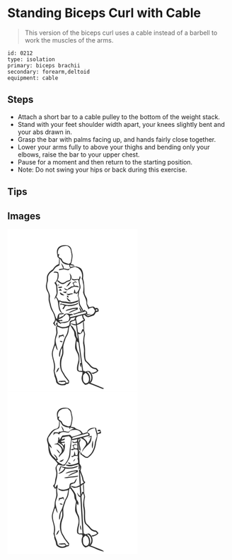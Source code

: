 # Standing Biceps Curl with Cable
> This version of the biceps curl uses a cable instead of a barbell to work the muscles of the arms.

``` 
id: 0212 
type: isolation 
primary: biceps brachii 
secondary: forearm,deltoid 
equipment: cable 
``` 

## Steps

 - Attach a short bar to a cable pulley to the bottom of the weight stack.
 - Stand with your feet shoulder width apart, your knees slightly bent and your abs drawn in.
 - Grasp the bar with palms facing up, and hands fairly close together.
 - Lower your arms fully to above your thighs and bending only your elbows, raise the bar to your upper chest.
 - Pause for a moment and then return to the starting position.
 - Note: Do not swing your hips or back during this exercise.

## Tips


## Images

<svg width="221pt" height="275pt" viewBox="0 0 221 275" xmlns="http://www.w3.org/2000/svg">
  <g fill="#FFF">
    <path d="M0 0h221v275H0V0m85.87 31.82c-3.32 4.4-1.36 10.05-.84 15 .92 1.04 1.84 2.09 2.75 3.14-.14 3.06-.3 6.12-.58 9.18-4.39 1.63-7.61 4.95-10.05 8.83-5.25 3.29-10.5 8.42-10.27 15.1.25 3.55-.39 7.03-1.23 10.45-1.07 4.55.4 9.24 2.78 13.12 2.9 4.75.6 10.44 1.92 15.54 1.56 5.48 2.17 11.3 5.27 16.24 2.72 4.05 4.15 8.71 5.13 13.44.26 2.85-1.23 5.41-3.36 7.19 1.15 1.98 2.68 3.69 4.09 5.49.98-1.84-.53-3.35-1.41-4.84.63-1.97 1.58-3.82 2.38-5.71.42.73.85 1.47 1.28 2.21 2.12 1.33 4.12 2.83 6.27 4.11 2.23-2.35 5.76-.77 8.54-1.8 3.3-.39 5.89-2.46 7.97-4.9l.64-2.59c2.67-.7 5.36-1.37 8.07-1.92-.66 1.47-1.34 2.93-2.04 4.38-2.54.39-5.37.69-7.23 2.67-.57 2.13-.69 4.35-1.04 6.52-3.49 2.32-7.75 3.73-11.97 3.23-2.74-.59-5.24-1.91-7.84-2.92-.03-1.95-.07-3.9-.2-5.84a9.253 9.253 0 0 0-2.77 3.7c.6.65 1.19 1.31 1.78 1.98-3.14 4.66.4 10.54-1.42 15.57-1.99 5.15-2.38 10.67-2.78 16.12-1.58 5.44-4.03 10.77-4.38 16.5.41 8.78 5.24 17.07 3.42 26.01-1.2 4.02 1.12 7.81 1.06 11.84 1.52 3.32 2.47 6.8 3.05 10.4 3.12 5.11 9.79 5.61 15.16 4.71.65-.59 1.31-1.17 1.98-1.74 1.33-.37 3.08-.07 4.05-1.23.97-1.22.42-2.88.52-4.29-2.51-3.87-6.09-6.95-8.06-11.17-1.41-2.86-3.71-5.32-4.39-8.51-1.91-7.79-.92-16.2 2.16-23.56 1.54-5 .11-10.26.55-15.36.69-4.69 2.74-9.01 3.99-13.55 1.49-3.14 3.87-5.9 4.44-9.43 1.44-4.11-.35-9.36 3.74-12.25 1.35 3.24 3.35 6.11 5.2 9.07 1.7 2.66.98 6.02 1.88 8.93.69 1.73 1.67 3.33 2.26 5.11-.7 5.33-2.04 10.72-1.35 16.12 1.53 4.79 5.16 8.81 5.43 14.02 1.6 7.8-3.81 15.13-2.08 22.91 1.96 2.84 5.9 2.71 8.98 2.77.53 4.46-2.62 8.6-1.2 13.09.38 3.73 2.96 6.52 5.77 8.73 2.71-.01 4.99-1.36 6.92-3.14l-.7.92c7.68 2.57 15.06 5.96 22.64 8.81 1.16.72 2.15.11 2.97-.78-7.5-3.2-15.11-6.12-22.69-9.13 5.01-4.7 4.28-13.43-.05-18.32-2.05-2.52-5.68-1.93-8.26-.67-1.4-.63-2.8-1.25-4.22-1.81-2.86-20.74-5.54-41.5-8.52-62.22 4.25 1.98 6.65-2.11 8.49-5.11.85 2.16 2 4.44 1.41 6.84-1.11 4.55-1.17 9.25-1.48 13.9.65 5.02 1.88 10.01 1.45 15.12-.45 5.14.06 10.42 1.82 15.27 2.86 2.86 5.86 5.6 8.27 8.87 2.4 3.13 6.21 4.71 10.06 5.05.72.95 1.44 1.9 2.16 2.86-3.1 2.1-6.49 3.6-10.33 2.81 1.22.73 2.33 2.79 4.03 1.93 3.21-1.22 6.9-2.24 8.5-5.61-1.17-1.39-2.23-2.9-3.66-4.03-2.02-.64-4.3-.58-6.1-1.82-3.83-2.43-5.93-6.7-9.58-9.35-1.8-1.17-2.19-3.39-2.71-5.3-1.01-6.85-.09-13.82-.96-20.67a41.845 41.845 0 0 1 .19-19.18c.6-3.09-1.75-5.78-1.49-8.85.08-4.61-.08-9.24-.9-13.78.58-.24 1.73-.72 2.3-.96l-.06-2.61c-2.05-1.89-2.56-4.59-2.9-7.23l2.17-.36c1.75 1.74 3.7 3.75 6.32 3.92 2.7-.54 5.31-1.48 7.94-2.29 2.79-.64 3.81-3.62 5.08-5.84 1.54-.49 3.08-1.01 4.62-1.53.06-1.71.51-3.69-1.01-4.93-1.14-1.67-3.44-.55-5.09-.81-1.64-4.64-6.59-1.55-9.99-1.49-1.05-1.78-2.26-3.47-3.16-5.33-.3-3.23.5-6.6-.74-9.7-1.4-3.32-3.98-6.33-3.97-10.09.01-8.03-.2-16.27-2.42-24 .88-5.65.19-12.14-3.73-16.57-4.83-3.66-11.95-4.46-17.45-1.92-.24-1.32-.49-2.64-.73-3.96 2.49.72 5.03 1.31 7.63 1.45-1.49-2.05-4.04-2.15-6.28-2.69 1.59-3.85 2.07-8.03 2.66-12.12.72-4.21-1.21-8.2-1.7-12.32-.31-4.29-4.49-7.65-8.7-7.56-5-.54-10.88.16-14.07 4.52z"/>
    <path d="M89 31.76c3.63-3.24 8.69-3.34 13.27-3.16 2.01 1.87 4.67 3.6 5.02 6.57.75 4.26 2.29 8.51 1.53 12.89-.51 2.91-.73 5.9-1.64 8.72-.99.8-2.11 1.43-3.18 2.11-2.7-.89-5.44-1.73-8.04-2.88-2.3-1.13-3.11-3.75-4.09-5.92-1.71-1.03-3.38-2.11-5.04-3.22.35-1.67.79-3.31 1.22-4.96-.61.15-1.83.44-2.44.59-.31-3.79.05-8.3 3.39-10.74z"/>
    <path d="M88.67 49.93c2.2 2.08 3.15 5.05 5.14 7.27 3.2 2.22 7.09 3.4 11 3.24.09 1.86.64 3.63 1.56 5.25-2.63 4.22-7.16.61-10.94.83.37-3.59-2.06-6.39-4.44-8.74 1.3 2.93 2.56 5.87 3.62 8.88-2.31.41-4.61.89-6.93 1.26l-.2 1.58c2.52-.35 4.98-1.06 7.5-1.36 2.74-.27 5.22 1.21 7.89 1.45 1.67-.18 2.3-1.88 3.16-3.06 3.19-1.11 6.38-2.29 9.7-2.98l-.15.77c8.55 1.65 13.08 11.64 10.41 19.56 1.22 1.93 1.8 4.13 1.93 6.41 1.85 5.51 1.1 11.45.52 17.12 1.43 6.37 6.13 11.84 5.54 18.62.49 3.5 2.73 6.54 3.39 10.05 1.25-2.92 4.84-2.62 7.32-3.66 1.33 1.78 3.03 3.42 3.76 5.57-.43 3.36-3.17 6.76-6.77 6.91-2.17 1.4-4.65 2.3-7.27 2.05 2-1.91 4.9-1.96 7.36-2.89-2.18-.57-4.41-.14-6.52.45.63-2.59.22-5.5-2.75-6.14-.95-1.97-2.14-2.05-3.57-.22-1.4-3.46-3.57-6.49-5.34-9.74-1.9-4.75-.5-10.25-2.91-14.88.32-2.42.27-4.87.71-7.27.72-2.45 2.07-4.69 2.61-7.2.23-5.38-4.01-11.5-.06-16.26.13-1.37-.55-2.63-.88-3.93-.68 2.03-1.36 4.06-1.93 6.12-3.81-1.23-7.83 1.4-11.3-1.35-.16.42-.49 1.28-.66 1.71 2.99 1.97 6.41 1.63 9.56.23.66.47 1.31.95 1.96 1.45.05 4.67 2.74 9.31 1.07 13.95-.86 2.33-2.35 4.35-3.61 6.47-.7-.12-2.09-.36-2.78-.47-.24-1.84-.69-3.64-1.54-5.3-.49 2.42-.92 4.85-1.45 7.27.67-.17 1.99-.5 2.65-.67.5.34 1.5 1.01 2 1.34.59-.56 1.77-1.69 2.36-2.26.08 1.33.23 4 .31 5.33l-1.81.25c.48.13 1.44.38 1.91.51 2.05 5.54.01 11.74 2.66 17.13 1.47 2.52 3.23 4.86 4.68 7.4-.18.73-.53 2.21-.7 2.95 2.06-.61 4.14-1.17 6.22-1.74.33 1.01.67 2.02 1 3.04-9.23 2.14-18.3 4.98-27.58 6.9.05-.68.13-2.04.18-2.71 1.93-.55 3.86-1.08 5.8-1.57-1.84-1.34-4.05-1.39-6.23-1.16-3.22-1.13-7.11-1.13-9.9 1.03-.25.57-.76 1.7-1.02 2.27-.57.16-1.72.47-2.29.63-1.58 1.09-3.32 1.91-5.08 2.66.11-1.92.24-3.84.37-5.76 2.85-.33 6.23.21 8.44-2.05-.82-.04-2.45-.14-3.27-.18-4.21-5.63-6.04-13.2-4.52-20.06 2.13 1.72 4.74 2.6 7.46 2.61 4.65.07 9.23 2.24 13.88.93 3.25-1.03 6.77-1.38 9.8-3.04.22-.66.68-1.97.9-2.62-6 2.27-12.6 4.82-19.04 3.09-4.18-.95-8.81.16-12.49-2.55l-2.17.36c-.78-2.44-2.38-4.43-3.98-6.36 3.79-5.81 1.8-12.74 1.51-19.16 1.18-.22 2.36-.44 3.54-.67-.27-.33-.8-.99-1.07-1.32-.53.46-1.6 1.36-2.13 1.82-.75-1.64-1.54-3.26-2.36-4.86.42-.67 1.28-2.01 1.7-2.68 3.28 2.26 6.59 6.06 10.99 5.08 2.2-.27 3.83-1.83 5.5-3.14 2.21-1.53 5.88-1.19 6.99-4.1 2.62-3.48.86-8.4-2.24-10.94 1.33 3.6 2.29 7.48.79 11.2-1.84.67-3.76 1.15-5.55 1.95-2.1 1.13-3.89 3.22-6.46 3.17-3.15.47-5.38-2.23-7.68-3.91-.44.05-1.3.14-1.73.19 2.37-4.42 2.85-9.62 1.26-14.38-2.3-.75-6.97-2.5-7.67.95 2.4-.92 4.71-.12 6.88.96-.1 3.67.4 7.62-1.37 11-1.03 1.91-1.85 4.34-4.3 4.79 1.36 2.28 3.43 4.45 3.34 7.28.08 2.76.18 5.51.49 8.26 1.01 4.82-3.8 8.38-3.19 13.24a86.48 86.48 0 0 0 1.74-3.79c5.58 5.88 3.46 14.36 6.16 21.36.9 2.46 2.77 4.38 4.82 5.93-1.8.08-4.01-.75-5.49.64-2.67 2.17-2.1 5.96-3.44 8.83-1.9-2.31-2.83-5.11-3.5-7.97-2.14-4.76-5.23-9.17-6.36-14.34-.79-4.99-3.02-9.82-2.09-14.97.86-6.91-5.23-12.09-4.79-18.88-.26-2.62.57-5.14 1.26-7.62.93-3.04-.25-6.32.84-9.34 1.21-3.2 3.67-5.79 6.54-7.59 2.88-1.75 4.07-5.11 6.54-7.29 1.78-1.29 3.92-1.93 5.79-3.09.56-3.74.64-7.55.49-11.33m25.93 38.64c-1.45.91-2.71 2.24-4.55 2.19 1.88 1.49 2.5 3.73 2.14 6.07-1.34.07-2.68.14-4.02.2-1.2 1.39-2.78 2.29-4.51 2.86-.64.83-1.28 1.66-1.91 2.49-1.97-.83-3.89-1.78-5.87-2.57 1.11 2.15 2.99 3.57 5.42 3.79 1.66-1.3 3.51-2.35 5.55-2.91.34-.35 1.02-1.06 1.36-1.41 1.84-.37 3.61-.99 5.22-1.96 2.74.19 5.44.67 8.09 1.4-1.22-3.16-4.75-2.84-7.53-2.97-.55-1.36-1.15-2.69-1.83-3.99.85-.71 1.7-1.43 2.56-2.15 1.16.48 2.32.94 3.5 1.38-1.07-.86-2-2.83-3.62-2.42m-15.13 9.28c1.56-.85 3.08-1.79 4.6-2.71 1.27-2.16 2.83-4.14 4.19-6.25-4.5.92-5.9 5.94-8.79 8.96m-13.51.01c1.38 3.03 4.58 1.54 7.03 1.02-.27-.45-.8-1.35-1.07-1.8-1.93.64-3.94.82-5.96.78m.87 5.83c1.85.25 3.72.38 5.58.58-.83-1.05-1.68-2.09-2.53-3.13-1.04.83-2.06 1.67-3.05 2.55m7.45 2.53c1.07 1.72 2.96 1.95 4.81 2.07.59-.92 1.17-1.83 1.75-2.76-2.19.24-4.38.44-6.56.69m-5.13.86c-.51 3.91 4.28 5.68 7.44 4.75-2.37-1.75-4.9-3.26-7.44-4.75m10.58 2.1c1.25 1.08 2.31 2.7 4.12 2.78 1.06-.42 2.09-.88 3.11-1.37 1.6-.15 3.19-.46 4.46-1.53-4.03-1.47-7.73 1.9-11.69.12m1.32 3.55c-.71 1.35 1.21 3.35 2.57 2.77.52-1.32-1.1-3.71-2.57-2.77m-.37 2.75c.23 3.46 3.17 7.75 7.09 6.94-2.48-2.2-4.82-4.53-7.09-6.94m5.28 12.96c-5.57.68-10.77-1.71-16.14-2.7.05.88.14 2.64.19 3.52.36-.48 1.1-1.45 1.47-1.94 1.79.67 3.59 1.34 5.34 2.12-1.08 1.78-2.29 3.47-3.52 5.14.5.36 1 .73 1.5 1.11 1.34-1.66 2.46-3.47 3.28-5.44 1.09-.26 2.18-.5 3.27-.75 1.11.69 2.36 1.06 3.68.89 4.99-.1 9.98-1.29 14.41-3.63.15-.6.45-1.81.6-2.42-3.97 3.09-9.25 3.57-14.08 4.1m-4.09 7.66c-1.41.28-2.35 1.41-3.3 2.38 6.25-.89 12.31-4.26 18.66-3.33-4.75 2.08-10.08 3.4-13.82 7.23 5.51-1.58 10.56-4.55 16.02-6.37-.05-1.06-.09-2.12-.12-3.17-5.94.12-11.8 1.48-17.44 3.26m19.93-3.96c.52 2.72 1.75 5.2 2.77 7.75l-2.97-.08c-3.18 1.9-6.77 3.02-10.47 3.25.72.49 1.45.99 2.18 1.49 4.27-1.17 8.43-2.82 12.85-3.31-.03-.99-.07-1.97-.11-2.95-.99-2.32-2.25-4.55-4.25-6.15zM150.19 136.2c.88-1.55 3.62-.09 2.38 1.44-.92 1.53-3.6.12-2.38-1.44z"/>
    <path d="M133.28 144.17c3.1-1.29-.09 3.31 0 0zM86.49 152.44c5.32-.76 9.45-4.36 12.77-8.35 5.98-.55 7.31 8.06 3.62 11.6-4.45 1.26-9.04 1.95-13.63 2.49l.28-.96c-.58-.3-1.73-.89-2.3-1.18 2.1-.25 4.2-.48 6.3-.74l-.96-1.95c-2.26.99-4.58 1.56-6.08-.91zM116.25 150.6c2.43-3.38 6.68-3.64 10.36-4.65.3 2.82 1.14 5.55 3.06 7.69-4.16 1.73-7.19 5.31-11.43 6.93-.98-3.26-1.43-6.63-1.99-9.97zM106.76 159.31c1.22-3.81 5.52-3.93 8.71-5 .25 2.32.45 4.65.55 6.98-3.09-.66-6.14-1.5-9.26-1.98zM118.01 162.26c3.74-1.15 7.17-3.06 10.16-5.59.28 4.32.49 8.65.79 12.96l-2.03-.04c-.7 2.36-1.18 4.94-2.96 6.78-1.58-.47-2.94-1.41-4.36-2.21-.44-3.98-1.07-7.93-1.6-11.9zM107.3 160.02c2.78 1.71 5.79 3.12 9.15 2.69.98 7.65 2.3 15.26 2.82 22.95-1.7-2.56-2.61-5.51-2.66-8.57-.12-3.88-2.83-6.87-4.63-10.1-1.11-2-3-3.34-4.87-4.57l.19-2.4zM84.02 164.67c2.99 1.02 5.75 2.76 8.88 3.32 3.47.18 6.86-.82 10.22-1.53-.75 4.46-1.18 9.15-3.42 13.17-3.58 5.58-4.94 12.18-7.14 18.34-1.99 3.79-4.14 7.61-4.7 11.93-.23 2.31-.73 4.93.9 6.88 1.31-5.23.57-11.06 4.08-15.58.11 3.28.35 6.58-.05 9.85-.77 3.37-2.72 6.39-3.25 9.84-.99 6.48-.67 13.38 1.94 19.46 2.06 3.37 3.88 6.88 5.99 10.21 2.36 2.65 4.62 5.4 6.33 8.54-1.18.4-2.37.79-3.56 1.16-.89-1.22-1.4-2.81-2.65-3.71-3.32.2-6.65.32-9.96.6-.25.41-.77 1.23-1.03 1.64l2.94-.42c3.09 1.76 7.27-1.92 9.33 1.84-4.34 4.1-13.57 2.2-14.09-4.31-1.13-5.09-3.63-9.77-4.71-14.88-.02-2.01.56-3.95.8-5.93.96-9.26-5.06-17.76-3.66-27.02.79-3.99 2.09-7.89 3.83-11.56 1.55 2.78 1.48 6.71 4.42 8.54-1.45-5.28-3.09-10.54-3.74-15.99.09-4.54 2.33-8.61 3.26-12.97.1-3.83-.7-7.61-.96-11.42m3.44 15.19c-.15 1.78-.3 3.56-.36 5.35.68-1.12 1.34-2.24 1.99-3.37 1.71-.41 3.42-.85 5.11-1.34.7 1.07 1.43 2.12 2.2 3.16-.41-1.91-.99-3.76-1.6-5.61-2.3 1.14-4.76 1.84-7.34 1.81m1.34 9.26c.73 2.32 2.91 2.05 4.91 1.75-.86-2.05-3.13-1.64-4.91-1.75m-6.22 53.65a69.27 69.27 0 0 0 3.09-2.84c.7-1.93 1.66-3.74 2.58-5.57-3.63 1.04-4.52 5.32-5.67 8.41zM119.34 206.75c-2.02-5.33-2.7-11.4-1.85-17.06.74.57 2.22 1.7 2.96 2.27 1.49 11.57 3.16 23.12 4.63 34.69-.4-.01-1.22-.03-1.63-.05-.18 1.27-.36 2.54-.55 3.8.81 1.34 1.64 2.66 2.52 3.95-.3-2.05-.73-4.06-.95-6.12 2.06 3.49 1.55 7.85 2.49 11.72-1.77.02-3.54.03-5.3.05-.57-.95-1.76-1.7-1.52-2.95.08-4.07.47-8.2 1.83-12.05.09-6.14 1.12-12.91-2.63-18.25zM129.25 242.21c.54.63.54.63 0 0zM135.18 242.3c.25-.27.77-.8 1.03-1.07 6.6 3.18 8.18 12.51 3.3 17.87 1.98-5.82.78-12.96-4.33-16.8z"/>
    <path d="M128.3 249.01c.01-2.56 2.58-3.94 3.98-5.76 5.35 2.7 7.71 9.82 5.06 15.18-1.03 2.28-4.39 3.46-6.33 1.62-3.26-2.63-2.88-7.29-2.71-11.04z"/>
  </g>
  <g fill="#333">
    <path d="M85.87 31.82c3.19-4.36 9.07-5.06 14.07-4.52 4.21-.09 8.39 3.27 8.7 7.56.49 4.12 2.42 8.11 1.7 12.32-.59 4.09-1.07 8.27-2.66 12.12 2.24.54 4.79.64 6.28 2.69-2.6-.14-5.14-.73-7.63-1.45.24 1.32.49 2.64.73 3.96 5.5-2.54 12.62-1.74 17.45 1.92 3.92 4.43 4.61 10.92 3.73 16.57 2.22 7.73 2.43 15.97 2.42 24-.01 3.76 2.57 6.77 3.97 10.09 1.24 3.1.44 6.47.74 9.7.9 1.86 2.11 3.55 3.16 5.33 3.4-.06 8.35-3.15 9.99 1.49 1.65.26 3.95-.86 5.09.81 1.52 1.24 1.07 3.22 1.01 4.93-1.54.52-3.08 1.04-4.62 1.53-1.27 2.22-2.29 5.2-5.08 5.84-2.63.81-5.24 1.75-7.94 2.29-2.62-.17-4.57-2.18-6.32-3.92l-2.17.36c.34 2.64.85 5.34 2.9 7.23l.06 2.61c-.57.24-1.72.72-2.3.96.82 4.54.98 9.17.9 13.78-.26 3.07 2.09 5.76 1.49 8.85a41.845 41.845 0 0 0-.19 19.18c.87 6.85-.05 13.82.96 20.67.52 1.91.91 4.13 2.71 5.3 3.65 2.65 5.75 6.92 9.58 9.35 1.8 1.24 4.08 1.18 6.1 1.82 1.43 1.13 2.49 2.64 3.66 4.03-1.6 3.37-5.29 4.39-8.5 5.61-1.7.86-2.81-1.2-4.03-1.93 3.84.79 7.23-.71 10.33-2.81-.72-.96-1.44-1.91-2.16-2.86-3.85-.34-7.66-1.92-10.06-5.05-2.41-3.27-5.41-6.01-8.27-8.87-1.76-4.85-2.27-10.13-1.82-15.27.43-5.11-.8-10.1-1.45-15.12.31-4.65.37-9.35 1.48-13.9.59-2.4-.56-4.68-1.41-6.84-1.84 3-4.24 7.09-8.49 5.11 2.98 20.72 5.66 41.48 8.52 62.22 1.42.56 2.82 1.18 4.22 1.81 2.58-1.26 6.21-1.85 8.26.67 4.33 4.89 5.06 13.62.05 18.32 7.58 3.01 15.19 5.93 22.69 9.13-.82.89-1.81 1.5-2.97.78-7.58-2.85-14.96-6.24-22.64-8.81l.7-.92c-1.93 1.78-4.21 3.13-6.92 3.14-2.81-2.21-5.39-5-5.77-8.73-1.42-4.49 1.73-8.63 1.2-13.09-3.08-.06-7.02.07-8.98-2.77-1.73-7.78 3.68-15.11 2.08-22.91-.27-5.21-3.9-9.23-5.43-14.02-.69-5.4.65-10.79 1.35-16.12-.59-1.78-1.57-3.38-2.26-5.11-.9-2.91-.18-6.27-1.88-8.93-1.85-2.96-3.85-5.83-5.2-9.07-4.09 2.89-2.3 8.14-3.74 12.25-.57 3.53-2.95 6.29-4.44 9.43-1.25 4.54-3.3 8.86-3.99 13.55-.44 5.1.99 10.36-.55 15.36-3.08 7.36-4.07 15.77-2.16 23.56.68 3.19 2.98 5.65 4.39 8.51 1.97 4.22 5.55 7.3 8.06 11.17-.1 1.41.45 3.07-.52 4.29-.97 1.16-2.72.86-4.05 1.23-.67.57-1.33 1.15-1.98 1.74-5.37.9-12.04.4-15.16-4.71-.58-3.6-1.53-7.08-3.05-10.4.06-4.03-2.26-7.82-1.06-11.84 1.82-8.94-3.01-17.23-3.42-26.01.35-5.73 2.8-11.06 4.38-16.5.4-5.45.79-10.97 2.78-16.12 1.82-5.03-1.72-10.91 1.42-15.57-.59-.67-1.18-1.33-1.78-1.98a9.253 9.253 0 0 1 2.77-3.7c.13 1.94.17 3.89.2 5.84 2.6 1.01 5.1 2.33 7.84 2.92 4.22.5 8.48-.91 11.97-3.23.35-2.17.47-4.39 1.04-6.52 1.86-1.98 4.69-2.28 7.23-2.67.7-1.45 1.38-2.91 2.04-4.38-2.71.55-5.4 1.22-8.07 1.92l-.64 2.59c-2.08 2.44-4.67 4.51-7.97 4.9-2.78 1.03-6.31-.55-8.54 1.8-2.15-1.28-4.15-2.78-6.27-4.11-.43-.74-.86-1.48-1.28-2.21-.8 1.89-1.75 3.74-2.38 5.71.88 1.49 2.39 3 1.41 4.84-1.41-1.8-2.94-3.51-4.09-5.49 2.13-1.78 3.62-4.34 3.36-7.19-.98-4.73-2.41-9.39-5.13-13.44-3.1-4.94-3.71-10.76-5.27-16.24-1.32-5.1.98-10.79-1.92-15.54-2.38-3.88-3.85-8.57-2.78-13.12.84-3.42 1.48-6.9 1.23-10.45-.23-6.68 5.02-11.81 10.27-15.1 2.44-3.88 5.66-7.2 10.05-8.83.28-3.06.44-6.12.58-9.18-.91-1.05-1.83-2.1-2.75-3.14-.52-4.95-2.48-10.6.84-15m3.13-.06c-3.34 2.44-3.7 6.95-3.39 10.74.61-.15 1.83-.44 2.44-.59-.43 1.65-.87 3.29-1.22 4.96 1.66 1.11 3.33 2.19 5.04 3.22.98 2.17 1.79 4.79 4.09 5.92 2.6 1.15 5.34 1.99 8.04 2.88 1.07-.68 2.19-1.31 3.18-2.11.91-2.82 1.13-5.81 1.64-8.72.76-4.38-.78-8.63-1.53-12.89-.35-2.97-3.01-4.7-5.02-6.57-4.58-.18-9.64-.08-13.27 3.16m-.33 18.17c.15 3.78.07 7.59-.49 11.33-1.87 1.16-4.01 1.8-5.79 3.09-2.47 2.18-3.66 5.54-6.54 7.29-2.87 1.8-5.33 4.39-6.54 7.59-1.09 3.02.09 6.3-.84 9.34-.69 2.48-1.52 5-1.26 7.62-.44 6.79 5.65 11.97 4.79 18.88-.93 5.15 1.3 9.98 2.09 14.97 1.13 5.17 4.22 9.58 6.36 14.34.67 2.86 1.6 5.66 3.5 7.97 1.34-2.87.77-6.66 3.44-8.83 1.48-1.39 3.69-.56 5.49-.64-2.05-1.55-3.92-3.47-4.82-5.93-2.7-7-.58-15.48-6.16-21.36a86.48 86.48 0 0 1-1.74 3.79c-.61-4.86 4.2-8.42 3.19-13.24-.31-2.75-.41-5.5-.49-8.26.09-2.83-1.98-5-3.34-7.28 2.45-.45 3.27-2.88 4.3-4.79 1.77-3.38 1.27-7.33 1.37-11-2.17-1.08-4.48-1.88-6.88-.96.7-3.45 5.37-1.7 7.67-.95 1.59 4.76 1.11 9.96-1.26 14.38.43-.05 1.29-.14 1.73-.19 2.3 1.68 4.53 4.38 7.68 3.91 2.57.05 4.36-2.04 6.46-3.17 1.79-.8 3.71-1.28 5.55-1.95 1.5-3.72.54-7.6-.79-11.2 3.1 2.54 4.86 7.46 2.24 10.94-1.11 2.91-4.78 2.57-6.99 4.1-1.67 1.31-3.3 2.87-5.5 3.14-4.4.98-7.71-2.82-10.99-5.08-.42.67-1.28 2.01-1.7 2.68.82 1.6 1.61 3.22 2.36 4.86.53-.46 1.6-1.36 2.13-1.82.27.33.8.99 1.07 1.32-1.18.23-2.36.45-3.54.67.29 6.42 2.28 13.35-1.51 19.16 1.6 1.93 3.2 3.92 3.98 6.36l2.17-.36c3.68 2.71 8.31 1.6 12.49 2.55 6.44 1.73 13.04-.82 19.04-3.09-.22.65-.68 1.96-.9 2.62-3.03 1.66-6.55 2.01-9.8 3.04-4.65 1.31-9.23-.86-13.88-.93-2.72-.01-5.33-.89-7.46-2.61-1.52 6.86.31 14.43 4.52 20.06.82.04 2.45.14 3.27.18-2.21 2.26-5.59 1.72-8.44 2.05-.13 1.92-.26 3.84-.37 5.76 1.76-.75 3.5-1.57 5.08-2.66.57-.16 1.72-.47 2.29-.63.26-.57.77-1.7 1.02-2.27 2.79-2.16 6.68-2.16 9.9-1.03 2.18-.23 4.39-.18 6.23 1.16-1.94.49-3.87 1.02-5.8 1.57-.05.67-.13 2.03-.18 2.71 9.28-1.92 18.35-4.76 27.58-6.9-.33-1.02-.67-2.03-1-3.04-2.08.57-4.16 1.13-6.22 1.74.17-.74.52-2.22.7-2.95-1.45-2.54-3.21-4.88-4.68-7.4-2.65-5.39-.61-11.59-2.66-17.13-.47-.13-1.43-.38-1.91-.51l1.81-.25c-.08-1.33-.23-4-.31-5.33-.59.57-1.77 1.7-2.36 2.26-.5-.33-1.5-1-2-1.34-.66.17-1.98.5-2.65.67.53-2.42.96-4.85 1.45-7.27.85 1.66 1.3 3.46 1.54 5.3.69.11 2.08.35 2.78.47 1.26-2.12 2.75-4.14 3.61-6.47 1.67-4.64-1.02-9.28-1.07-13.95-.65-.5-1.3-.98-1.96-1.45-3.15 1.4-6.57 1.74-9.56-.23.17-.43.5-1.29.66-1.71 3.47 2.75 7.49.12 11.3 1.35.57-2.06 1.25-4.09 1.93-6.12.33 1.3 1.01 2.56.88 3.93-3.95 4.76.29 10.88.06 16.26-.54 2.51-1.89 4.75-2.61 7.2-.44 2.4-.39 4.85-.71 7.27 2.41 4.63 1.01 10.13 2.91 14.88 1.77 3.25 3.94 6.28 5.34 9.74 1.43-1.83 2.62-1.75 3.57.22 2.97.64 3.38 3.55 2.75 6.14 2.11-.59 4.34-1.02 6.52-.45-2.46.93-5.36.98-7.36 2.89 2.62.25 5.1-.65 7.27-2.05 3.6-.15 6.34-3.55 6.77-6.91-.73-2.15-2.43-3.79-3.76-5.57-2.48 1.04-6.07.74-7.32 3.66-.66-3.51-2.9-6.55-3.39-10.05.59-6.78-4.11-12.25-5.54-18.62.58-5.67 1.33-11.61-.52-17.12-.13-2.28-.71-4.48-1.93-6.41 2.67-7.92-1.86-17.91-10.41-19.56l.15-.77c-3.32.69-6.51 1.87-9.7 2.98-.86 1.18-1.49 2.88-3.16 3.06-2.67-.24-5.15-1.72-7.89-1.45-2.52.3-4.98 1.01-7.5 1.36l.2-1.58c2.32-.37 4.62-.85 6.93-1.26-1.06-3.01-2.32-5.95-3.62-8.88 2.38 2.35 4.81 5.15 4.44 8.74 3.78-.22 8.31 3.39 10.94-.83-.92-1.62-1.47-3.39-1.56-5.25-3.91.16-7.8-1.02-11-3.24-1.99-2.22-2.94-5.19-5.14-7.27m61.52 86.27c-1.22 1.56 1.46 2.97 2.38 1.44 1.24-1.53-1.5-2.99-2.38-1.44m-16.91 7.97c-.09 3.31 3.1-1.29 0 0m-46.79 8.27c1.5 2.47 3.82 1.9 6.08.91l.96 1.95c-2.1.26-4.2.49-6.3.74.57.29 1.72.88 2.3 1.18l-.28.96c4.59-.54 9.18-1.23 13.63-2.49 3.69-3.54 2.36-12.15-3.62-11.6-3.32 3.99-7.45 7.59-12.77 8.35m29.76-1.84c.56 3.34 1.01 6.71 1.99 9.97 4.24-1.62 7.27-5.2 11.43-6.93-1.92-2.14-2.76-4.87-3.06-7.69-3.68 1.01-7.93 1.27-10.36 4.65m-9.49 8.71c3.12.48 6.17 1.32 9.26 1.98-.1-2.33-.3-4.66-.55-6.98-3.19 1.07-7.49 1.19-8.71 5m11.25 2.95c.53 3.97 1.16 7.92 1.6 11.9 1.42.8 2.78 1.74 4.36 2.21 1.78-1.84 2.26-4.42 2.96-6.78l2.03.04c-.3-4.31-.51-8.64-.79-12.96-2.99 2.53-6.42 4.44-10.16 5.59m-10.71-2.24l-.19 2.4c1.87 1.23 3.76 2.57 4.87 4.57 1.8 3.23 4.51 6.22 4.63 10.1.05 3.06.96 6.01 2.66 8.57-.52-7.69-1.84-15.3-2.82-22.95-3.36.43-6.37-.98-9.15-2.69m-23.28 4.65c.26 3.81 1.06 7.59.96 11.42-.93 4.36-3.17 8.43-3.26 12.97.65 5.45 2.29 10.71 3.74 15.99-2.94-1.83-2.87-5.76-4.42-8.54a49.502 49.502 0 0 0-3.83 11.56c-1.4 9.26 4.62 17.76 3.66 27.02-.24 1.98-.82 3.92-.8 5.93 1.08 5.11 3.58 9.79 4.71 14.88.52 6.51 9.75 8.41 14.09 4.31-2.06-3.76-6.24-.08-9.33-1.84l-2.94.42c.26-.41.78-1.23 1.03-1.64 3.31-.28 6.64-.4 9.96-.6 1.25.9 1.76 2.49 2.65 3.71 1.19-.37 2.38-.76 3.56-1.16-1.71-3.14-3.97-5.89-6.33-8.54-2.11-3.33-3.93-6.84-5.99-10.21-2.61-6.08-2.93-12.98-1.94-19.46.53-3.45 2.48-6.47 3.25-9.84.4-3.27.16-6.57.05-9.85-3.51 4.52-2.77 10.35-4.08 15.58-1.63-1.95-1.13-4.57-.9-6.88.56-4.32 2.71-8.14 4.7-11.93 2.2-6.16 3.56-12.76 7.14-18.34 2.24-4.02 2.67-8.71 3.42-13.17-3.36.71-6.75 1.71-10.22 1.53-3.13-.56-5.89-2.3-8.88-3.32m35.32 42.08c3.75 5.34 2.72 12.11 2.63 18.25-1.36 3.85-1.75 7.98-1.83 12.05-.24 1.25.95 2 1.52 2.95 1.76-.02 3.53-.03 5.3-.05-.94-3.87-.43-8.23-2.49-11.72.22 2.06.65 4.07.95 6.12-.88-1.29-1.71-2.61-2.52-3.95.19-1.26.37-2.53.55-3.8.41.02 1.23.04 1.63.05-1.47-11.57-3.14-23.12-4.63-34.69-.74-.57-2.22-1.7-2.96-2.27-.85 5.66-.17 11.73 1.85 17.06m9.91 35.46c.54.63.54.63 0 0m5.93.09c5.11 3.84 6.31 10.98 4.33 16.8 4.88-5.36 3.3-14.69-3.3-17.87-.26.27-.78.8-1.03 1.07m-6.88 6.71c-.17 3.75-.55 8.41 2.71 11.04 1.94 1.84 5.3.66 6.33-1.62 2.65-5.36.29-12.48-5.06-15.18-1.4 1.82-3.97 3.2-3.98 5.76z"/>
    <path d="M114.6 88.57c1.62-.41 2.55 1.56 3.62 2.42-1.18-.44-2.34-.9-3.5-1.38-.86.72-1.71 1.44-2.56 2.15.68 1.3 1.28 2.63 1.83 3.99 2.78.13 6.31-.19 7.53 2.97-2.65-.73-5.35-1.21-8.09-1.4-1.61.97-3.38 1.59-5.22 1.96-.34.35-1.02 1.06-1.36 1.41-2.04.56-3.89 1.61-5.55 2.91-2.43-.22-4.31-1.64-5.42-3.79 1.98.79 3.9 1.74 5.87 2.57.63-.83 1.27-1.66 1.91-2.49 1.73-.57 3.31-1.47 4.51-2.86 1.34-.06 2.68-.13 4.02-.2.36-2.34-.26-4.58-2.14-6.07 1.84.05 3.1-1.28 4.55-2.19z"/>
    <path d="M99.47 97.85c2.89-3.02 4.29-8.04 8.79-8.96-1.36 2.11-2.92 4.09-4.19 6.25-1.52.92-3.04 1.86-4.6 2.71zM85.96 97.86c2.02.04 4.03-.14 5.96-.78.27.45.8 1.35 1.07 1.8-2.45.52-5.65 2.01-7.03-1.02zM86.83 103.69c.99-.88 2.01-1.72 3.05-2.55.85 1.04 1.7 2.08 2.53 3.13-1.86-.2-3.73-.33-5.58-.58zM94.28 106.22c2.18-.25 4.37-.45 6.56-.69-.58.93-1.16 1.84-1.75 2.76-1.85-.12-3.74-.35-4.81-2.07zM89.15 107.08c2.54 1.49 5.07 3 7.44 4.75-3.16.93-7.95-.84-7.44-4.75zM99.73 109.18c3.96 1.78 7.66-1.59 11.69-.12-1.27 1.07-2.86 1.38-4.46 1.53-1.02.49-2.05.95-3.11 1.37-1.81-.08-2.87-1.7-4.12-2.78zM101.05 112.73c1.47-.94 3.09 1.45 2.57 2.77-1.36.58-3.28-1.42-2.57-2.77zM100.68 115.48c2.27 2.41 4.61 4.74 7.09 6.94-3.92.81-6.86-3.48-7.09-6.94zM105.96 128.44c4.83-.53 10.11-1.01 14.08-4.1-.15.61-.45 1.82-.6 2.42-4.43 2.34-9.42 3.53-14.41 3.63-1.32.17-2.57-.2-3.68-.89-1.09.25-2.18.49-3.27.75-.82 1.97-1.94 3.78-3.28 5.44-.5-.38-1-.75-1.5-1.11 1.23-1.67 2.44-3.36 3.52-5.14-1.75-.78-3.55-1.45-5.34-2.12-.37.49-1.11 1.46-1.47 1.94-.05-.88-.14-2.64-.19-3.52 5.37.99 10.57 3.38 16.14 2.7zM101.87 136.1c5.64-1.78 11.5-3.14 17.44-3.26.03 1.05.07 2.11.12 3.17-5.46 1.82-10.51 4.79-16.02 6.37 3.74-3.83 9.07-5.15 13.82-7.23-6.35-.93-12.41 2.44-18.66 3.33.95-.97 1.89-2.1 3.3-2.38z"/>
    <path d="M121.8 132.14c2 1.6 3.26 3.83 4.25 6.15.04.98.08 1.96.11 2.95-4.42.49-8.58 2.14-12.85 3.31-.73-.5-1.46-1-2.18-1.49 3.7-.23 7.29-1.35 10.47-3.25l2.97.08c-1.02-2.55-2.25-5.03-2.77-7.75zM87.46 179.86c2.58.03 5.04-.67 7.34-1.81.61 1.85 1.19 3.7 1.6 5.61-.77-1.04-1.5-2.09-2.2-3.16-1.69.49-3.4.93-5.11 1.34-.65 1.13-1.31 2.25-1.99 3.37.06-1.79.21-3.57.36-5.35zM88.8 189.12c1.78.11 4.05-.3 4.91 1.75-2 .3-4.18.57-4.91-1.75zM82.58 242.77c1.15-3.09 2.04-7.37 5.67-8.41-.92 1.83-1.88 3.64-2.58 5.57-1 .98-2.03 1.92-3.09 2.84z"/>
  </g>
</svg>

<svg width="221pt" height="275pt" viewBox="0 0 221 275" xmlns="http://www.w3.org/2000/svg">
  <g fill="#FFF">
    <path d="M0 0h221v275H0V0m85.85 31.84c-3.29 4.39-1.33 10.01-.84 14.95.92 1.04 1.84 2.08 2.76 3.13-.36 4.27.69 9.73-3.66 12.31-8.38 1-12.69 8.91-16.27 15.57-1.61 3.44-.18 7.12.88 10.48 1 4.54.45 9.32 1.78 13.82 1.69 8.57 10.44 12.7 14.78 19.71-.89 2.16-2.47 3.94-3.41 6.07-.71 2.72.56 5.42.94 8.1.97 5.63-1.97 10.88-2.1 16.46-.01 2.64-1.26 4.98-3.31 6.62.65 2.11 2.16 3.75 3.55 5.4.49-.38 1.48-1.14 1.98-1.52-1.06 5.63 1.25 11.53-.92 16.98-1.7 4.67-1.85 9.68-2.3 14.57-1.49 5.12-3.67 10.09-4.32 15.43-.31 7.22 3.38 13.88 3.68 21.04.04 3.16-.08 6.36-.98 9.41.51 1.55 1.02 3.1 1.53 4.66-.9 3.97 2.24 7.18 2.59 11 .27 1.27.31 2.64.96 3.8 3.95 4.93 11.86 6.04 17.06 2.54 1.37-.56 3.39-.32 4.14-1.84.34-1.21.2-2.49.27-3.72-2.55-3.89-6.1-7.03-8.12-11.25-1.44-2.87-3.72-5.36-4.41-8.56-1.84-7.55-.99-15.74 1.94-22.91 1.91-5.16.29-10.72.79-16.04.59-3.84 2.03-7.45 3.26-11.1.86-4.3 4.47-7.42 5.15-11.79 1.26-3.87.15-8.35 2.78-11.75 2.5 2.48 4.37 5.49 6.16 8.5 1.96 3.14.7 7.19 2.52 10.38.55 1.5 1.87 2.92 1.55 4.61-.86 4.95-1.77 9.96-1.33 15 1.51 4.88 5.2 8.95 5.49 14.23 1.68 7.93-4.12 15.46-1.9 23.34 2.22 2.19 5.46 2.32 8.39 2.34l.6 2.94c-3.25 6.38-1.83 15.01 4.48 18.94 2.67-.2 4.94-1.53 6.97-3.17l-.85.87c8.76 2.66 16.81 7.52 25.8 9.33-1.58-2.27-4.29-3.04-6.71-4.02-5.42-2.07-10.77-4.31-16.17-6.41 5.82-5.57 4.05-16.58-2.94-20.43-1.86.45-3.73.88-5.55 1.49-1.07-.59-2.13-1.17-3.2-1.75-1.5-20.48-2.33-41.01-3.71-61.5-.04-2.3 1.63-4.14 2.64-6.07.76 1.92 2.04 3.83 1.72 6.01-1.1 6.62-2.34 13.5-.77 20.14 1.7 8.31-1.02 17.16 2.51 25.15 2.8 2.86 5.76 5.58 8.18 8.8 2.41 3.19 6.27 4.73 10.15 5.15.7.93 1.41 1.86 2.11 2.81-2.72 1.72-5.58 3.22-8.9 3.1-1.05 1.51 1.45 2.14 2.52 1.67 3.23-1.23 6.88-2.3 8.62-5.59-1.63-1.71-2.86-4.4-5.53-4.5-3.5-.29-6.34-2.59-8.47-5.22-1.93-2.69-4.65-4.63-6.84-7.04-3.19-7.73-.95-16.33-2.22-24.4-1.4-6.31-1.35-12.97.18-19.25.57-3.07-1.7-5.76-1.47-8.82.05-4.47-.1-8.96-.8-13.39 1.18-.98 2.23-2.11 2.79-3.57-1.06-1.25-2.72-2.28-2.84-4.08-.61-5.62-3.72-10.48-5.1-15.88.38-2.34 1.52-4.67.84-7.06-.86-2.02-2.83-3.64-2.6-6 .07-6.63-2.13-13.62 1.31-19.82-.74-.09-1.32.14-1.73.68-.1.39-.29 1.16-.39 1.55-.65-7.4-1.44-14.8-1.29-22.24.29.06.87.2 1.16.27a94.72 94.72 0 0 1 3.06-2.2c4.12 2.1 9.67 5.16 8.99 10.62-1.96 4.51-6.28 8.02-6.69 13.19 2.65-6.12 8.31-9.83 12.58-14.66 3.18-3.57 3.18-8.44 3.54-12.91-2.3.53-4.61 1.24-6.44 2.81 1.79-.29 3.56-.67 5.35-.99a34.61 34.61 0 0 1-5.44 11.59c-1.09-4.49-4.66-7.48-8.14-10.18 3.71-1.26 7.52-2.17 11.33-3.06-.08-1.27-.21-2.53-.4-3.78-1.13-.77-2.31-1.46-3.53-2.07 2.64-4.65 8.04-6.4 12.99-7.3.78 4.83 3.35 9.44 2.99 14.39-1.24 3.94-2.85 7.79-3.34 11.93-.44 4.88-2.28 9.49-4.5 13.81-1.71 3.37-4.8 5.65-7.32 8.37-1.05.06-2.1.11-3.14.16-2.18-1.75-4.51-3.29-6.92-4.69-.89-1.36-1.71-2.77-2.64-4.11.04 1.11.12 3.33.15 4.44 4.04 2.04 7.33 6.89 12.28 6.07 7.81-4.49 12.22-13.19 13.71-21.84.55-6.2 3.1-12.06 2.97-18.34a46.9 46.9 0 0 0 5.86-1.34c.26-2.18-.33-4.23-1.6-6-1.28.06-2.56.13-3.84.2-.05.47-.15 1.43-.19 1.9 1.62.11 3.24.25 4.85.42-1.36 1.59-3.21 2.6-4.95 3.71-1.1-3.07-2.07-6.19-2.56-9.41-5.87-1.21-14.1.81-15.32 7.47-2.36.83-4.75 1.55-7.14 2.26-1.23-1.93-2.3-4.17-4.39-5.31-3.23-1.8-7.21-2.32-9.72-5.27-2.04-.28-4.08-.56-6.11-.87 1.37-4 2.01-8.2 2.61-12.37.68-4.18-1.19-8.15-1.7-12.24-.32-4.29-4.45-7.67-8.67-7.59-5.02-.56-10.92.15-14.13 4.53m34.76 54.06c.1 4.17 1.41 8.2 1.34 12.39.74.55 1.52 1.06 2.33 1.51-.13-4.71-2.05-9.16-2.09-13.87 1.1-2.07 2.58-4.05.97-6.45-.9 2.11-2.05 4.16-2.55 6.42m23.58 10.51c1.22-4.57 1.24-9.39.7-14.06-1.45 4.44-2.44 9.59-.7 14.06z"/>
    <path d="M88.97 31.78c3.66-3.26 8.75-3.37 13.37-3.17 1.98 1.89 4.61 3.64 4.97 6.6.66 3.93 2.06 7.81 1.63 11.85-.39 3.47-1.06 6.92-2.12 10.24-.75.38-2.24 1.14-2.98 1.51-2.86-.93-5.79-1.72-8.47-3.1-1.83-1.38-2.61-3.59-3.51-5.59-1.68-1.02-3.39-2.03-4.87-3.34.05-1.69.61-3.3 1-4.93-.6.17-1.81.52-2.42.69-.21-3.79.05-8.31 3.4-10.76z"/>
    <path d="M88.68 49.88c2.11 2.17 3.16 5.1 5.16 7.33 3.26 2.02 6.98 3.43 10.87 3.26.32.85.97 2.56 1.29 3.41.18-.84.55-2.52.73-3.36 2.1.66 4.21 1.25 6.33 1.84-3.62.83-6.75 2.74-9.23 5.47-2.76.09-5.47-1.42-8.32-1.3.18-3.59-2.14-6.4-4.49-8.81 1.28 2.94 2.51 5.89 3.6 8.9-2.58.73-5.21 1.46-7.92 1.02.22.45.67 1.35.89 1.79-2.85-1-5.88-.78-8.83-.7-.42 1.6-.81 3.2-1.1 4.83 1.04-.99 2.05-2 3.04-3.05 1.43-.04 2.87-.07 4.31-.1.83.64 1.66 1.28 2.5 1.93 1.21-1.57 2.43-3.46 4.58-3.74 4-1.62 7.96 1.13 11.98.6.84-.9 1.51-1.95 2.24-2.94 6.46-2.64 16.13-2.86 19.17 4.77-5.12 2.5-10.73 3.7-16.16 5.33-1.03-1.14-1.97-2.4-3.2-3.33-4.27.36-8.55.75-12.8 1.29-1.74 2.29-3.03 4.89-4.87 7.12-.14-.95-.41-2.84-.55-3.78-.39-.11-1.19-.32-1.58-.42.04 2 .49 4.11-.68 5.91a8.92 8.92 0 0 1-.64 4.1c-1.91.54-3.88.9-5.69 1.75 2.42.4 5.24-.37 7.31 1.3 2.85 2.41 6.11 5.53 5.46 9.66.69 4.61-6.06 6.24-4.64 11.1 2.64-4.79 8.42-7.49 9.37-13.18.67-3.46 1.2-7.05.46-10.55-.65 1.28-1.2 2.59-1.7 3.92-1.25-1.53-2.59-2.99-4.05-4.33 1.99-.18 3.98-.38 5.96-.6-.32-.66-.64-1.31-.96-1.96-2.27 1.01-4.55 1.42-6.13-.92 2.06-.64 4.15-1.19 6.25-1.69.22-.68.65-2.05.86-2.74-1.79.66-3.57 1.35-5.35 2.03.29-.97.85-2.9 1.14-3.87 3.63-.78 7.27-1.5 10.96-2 1.68 1.57 4.6 3.03 3.73 5.83-.8 5.02-1.23 10.09-2.07 15.1-.87 5.68-.32 11.68-2.75 17.04-1.37 3.54-3.64 6.61-5.83 9.68-1.09.3-2.18.6-3.27.89-3.85-2.35-8.61-3.63-10.85-7.96.6.03 1.81.08 2.42.11-.81-4.34-3.19-8.61-7.58-10.11 1.78 2.25 3.71 4.39 5.14 6.9-.27.57-.55 1.14-.84 1.7-1.8-3.04-5.24-4.6-7.06-7.61-2.34-4.78-3.52-10.01-4.4-15.23 1.29 1.59 2.74 3.06 4.41 4.25-.79-5.44-6.53-8.99-6.02-14.73l.08-3.25c3.92-4.58 6.52-10.6 12.17-13.42 2.03-1.27 4.88-1.43 6.31-3.51 1.12-3.53.96-7.31.84-10.97m-5.53 47.71c1.79 2.58 3.36 5.51 6.09 7.23-.85-3.22-3.03-5.89-6.09-7.23m5.02 20.12c2.94 2.4 6.39-.78 7.51-3.58-2.53 1.14-5.06 2.29-7.51 3.58z"/>
    <path d="M110.57 77.51c8.39-2.99 17.21-4.64 25.65-7.52l1.56 3.12c-9.35 2.38-18.63 5.08-28.06 7.13.21-.68.64-2.05.85-2.73zM108.79 82.03c3.31-.13 6.51-1.02 9.7-1.81-.15.95-.44 2.85-.59 3.8-1.11.73-2.43 1.02-3.66 1.46-1.57-.56-3.15-1.07-4.76-1.47 1.6 3.88 5.81 2.83 8.95 1.88.08 1.08.25 3.24.33 4.32-1.35-.48-2.58-1.39-4-1.6-1.54.76-3.01 1.64-4.56 2.37 1.79 1.37 2.16 3.48 2.14 5.62-1.65.28-3.29.59-4.93.92 1.55 2.58 4.19.92 6.08-.19 1.76.2 3.55.25 5.29.66 1 3.12.78 6.46-.25 9.54-.78-.14-2.34-.41-3.12-.54-.35-2.13-.96-4.2-1.65-6.23-.6 2.58-.01 5.87-2.19 7.81-1.07.22-2.17.25-3.27.34.46.65.92 1.31 1.39 1.96 1.47-.72 2.92-1.49 4.34-2.29 1.77.18 3.53.19 5.28-.16l.2 4.31c-.23-.05-.67-.17-.9-.23 1.27 2.36 1.31 5.05 1.39 7.66-5.89 2.8-12.59 4.38-19.07 3.2l-2.32.84c6.86 4.31 14.78.48 21.73-1.39.84 2.95.28 6.06.46 9.08.67-.7 1.34-1.4 2.01-2.11-.09-1.59-.15-3.18-.19-4.77.48 2.55 1.49 6.07-1.37 7.63.46 8.56.59 17.13 1.44 25.68-2.17 1.03-4.31 2.34-6.74 2.6-3.16.01-6.14-1.21-9.23-1.68 1.2-3.42 4.87-3.62 7.75-4.73 1.74-2.28 2.66-5.08 3.25-7.86-1.9 2-3.33 4.36-4.64 6.77-2.34.41-4.69.91-6.82 2-1.19 2.15-.82 4.84-1.33 7.23-5.45 3.95-12.92 4.41-18.66.77-.44 2.16 1.8 3.03 3.43 3.68 4.31 1.98 9.05.21 13.41-.65-.77 4.73-1.23 9.73-3.82 13.89-3.61 5.73-4.61 12.61-7.28 18.75-3.23 5.33-5.21 11.64-4.03 17.9 1.78-2.28 1.62-5.22 1.88-7.92.19-2.89 1.61-5.48 2.94-7.98.05 4.31.89 8.9-.98 12.97-4.49 9.93-3.78 22.43 2.64 31.37 2.24 5.17 6.74 8.76 9.35 13.68-1.16.4-2.32.78-3.49 1.14-.86-1.25-1.59-2.61-2.64-3.71-3.21.14-6.41.39-9.62.53-.44.37-1.31 1.13-1.74 1.5 1.06-.03 2.13-.07 3.2-.12 3.16 1.45 7.18-1.77 9.44 1.72-4.1 3.61-10.58 2.53-13.78-1.71-.39-7.7-6.8-14.5-4.46-22.35 1.57-9.58-4.91-18.38-3.53-27.93.78-4.06 2.14-7.99 3.84-11.75 1.39 2.97 1.83 6.54 4.28 8.9-1.08-5.45-2.99-10.73-3.59-16.27.15-3.89 1.67-7.5 2.82-11.16 1.66-4.86-1.72-10.08.4-14.83.35-1.96.08-3.96.12-5.93-1.85 1.18-2.62 3.28-3.72 5.06-2.49-2.56.29-5.25.78-7.98 1.13-6.74 3.85-13.41 2.13-20.32-.98-3.36-1.68-8.5 2.28-10.19.15-.05.44-.17.59-.22 3.19 1.17 6.56 1.79 9.96 1.67 3.27-4.19 6.34-8.64 8.41-13.55 2.22-5.61.91-11.76 2.22-17.52.75-3.98.46-8.06 1.08-12.06m3.13 36.35c1.38-1.42 2.53-3.04 3.38-4.83-2.1.85-3.45 2.49-3.38 4.83m-8.89.96c.27.71.8 2.15 1.07 2.87 1.38.07 2.75.09 4.13.06-1.61-1.19-3.31-2.26-5.2-2.93m1.91 9.14c-5.13.29-9.96-1.72-14.99-2.33-.78 2.93-3.72 6.25-1.11 9.02.4-2.73 1.1-5.4 2.3-7.89 1.91.65 3.81 1.31 5.67 2.09-1.85 4.71-6.61 6.69-10.54 9.28 5.22.14 10.47-3.69 11.92-8.76 5.61.83 11.41.64 16.81-1.21 1.83-.64 4.48-1.15 4.83-3.44-4.81 1.6-9.74 3.26-14.89 3.24m1.49 6.27c-2.88.78-5.96 1.44-8.11 3.67 6.48-.79 12.64-4.11 19.25-3.46-5 2.55-11.52 3.46-14.8 8.48 5.35-2.93 10.96-5.29 16.66-7.42-.07-1.09-.13-2.17-.18-3.26-4.33.2-8.61.97-12.82 1.99M95.8 145.49c4.31 1.72 8.75-.24 13.15-.35 3.9-.15 7.92-.39 11.54-1.99-.16-.26-.5-.78-.67-1.04-7.95 1.39-16.12 1.61-24.02 3.38m-8.33 34.45c-.21 1.8-.41 3.6-.56 5.42.75-1.17 1.47-2.36 2.19-3.54 1.69-.39 3.36-.8 5.02-1.28.77 1.07 1.56 2.12 2.38 3.15-.48-1.89-1.08-3.73-1.69-5.57-2.32 1.04-4.79 1.7-7.34 1.82m1.19 9.19c.95 2.19 3.05 2.12 5.11 1.75-1.04-1.98-3.25-1.69-5.11-1.75m-6.23 53.69c1.1-.91 2.17-1.85 3.22-2.82.74-2 1.69-3.91 2.56-5.86-3.47 1.51-4.49 5.48-5.78 8.68zM86.64 88.04c-.25-.49-.75-1.46-.99-1.94 3.27 1.54 6.84 3.2 8.73 6.48 1.04 2.31.41 4.92.38 7.36-.05-5.36-4.35-8.8-8.12-11.9z"/>
    <path d="M112.11 91.7c.84-.62 1.67-1.24 2.5-1.86 1.38.29 2.75.55 4.14.77-.02 1.79-.01 3.58.01 5.38l-4.7-.15c-.6-1.41-1.26-2.78-1.95-4.14zM123.13 136.1c1.43 3.94 3.44 7.72 3.91 11.95.17 2.13 1.39 3.92 2.55 5.64-1.85.88-3.64 1.88-5.36 3 .35-6.89-.88-13.71-1.1-20.59zM124.47 159.62c1.22-1.03 2.44-2.06 3.67-3.07.32 4.36.52 8.73.82 13.1-.5-.02-1.51-.05-2.01-.06-.48 1.66-.98 3.32-1.53 4.96-.07-4.99-.41-9.97-.95-14.93zM107.06 161.74l.3-1.67c1.67.8 3.26 1.84 5.02 2.45 3.55.77 7-.77 10.27-1.94.06 5.38 1 10.71.95 16.1-2.13-1.18-3.74-3.01-4.56-5.31-.18.03-.54.1-.72.14 1.02 2.82 1.93 6.16 5.33 6.89 1.44 20.5 2.25 41.03 3.74 61.52-1.97.04-3.94.06-5.91.07-.49-.95-1.45-1.77-1.33-2.93.09-4.03.41-8.15 1.82-11.97.11-6.21 1.1-13.04-2.69-18.46-2.07-5.63-2.78-12.05-1.56-17.98.6 1.21 1.17 2.41 1.76 3.63 1.32-2.14 1.61-4.6-.09-6.65.04-.87.09-1.73.13-2.6-.28.52-.83 1.56-1.11 2.07-1.45-3.54-1.57-7.38-2.37-11.07-1.94-3.86-4.15-7.69-7.23-10.75l.87-.67-2.62-.87m18.45 72.89c-.44-3.02-.92-6.03-1.39-9.03-1.62 3.11-1.02 6.52 1.39 9.03zM135.14 242.22c.29-.24.85-.73 1.14-.97 2.82 1.74 5.36 4.23 5.78 7.71 1.33 3.67-.6 7.18-2.5 10.21 1.89-5.91.72-13.03-4.42-16.95z"/>
    <path d="M132.16 243.31c1.29.89 2.6 1.76 3.91 2.61 1.81 3.57 3.35 7.88 1.61 11.78-.76 2.73-4.56 4.44-6.76 2.28-3.18-2.67-2.78-7.28-2.62-11.02.05-2.47 2.51-3.85 3.86-5.65z"/>
  </g>
  <g fill="#333">
    <path d="M85.85 31.84c3.21-4.38 9.11-5.09 14.13-4.53 4.22-.08 8.35 3.3 8.67 7.59.51 4.09 2.38 8.06 1.7 12.24-.6 4.17-1.24 8.37-2.61 12.37 2.03.31 4.07.59 6.11.87 2.51 2.95 6.49 3.47 9.72 5.27 2.09 1.14 3.16 3.38 4.39 5.31 2.39-.71 4.78-1.43 7.14-2.26 1.22-6.66 9.45-8.68 15.32-7.47.49 3.22 1.46 6.34 2.56 9.41 1.74-1.11 3.59-2.12 4.95-3.71-1.61-.17-3.23-.31-4.85-.42.04-.47.14-1.43.19-1.9 1.28-.07 2.56-.14 3.84-.2 1.27 1.77 1.86 3.82 1.6 6a46.9 46.9 0 0 1-5.86 1.34c.13 6.28-2.42 12.14-2.97 18.34-1.49 8.65-5.9 17.35-13.71 21.84-4.95.82-8.24-4.03-12.28-6.07-.03-1.11-.11-3.33-.15-4.44.93 1.34 1.75 2.75 2.64 4.11 2.41 1.4 4.74 2.94 6.92 4.69 1.04-.05 2.09-.1 3.14-.16 2.52-2.72 5.61-5 7.32-8.37 2.22-4.32 4.06-8.93 4.5-13.81.49-4.14 2.1-7.99 3.34-11.93.36-4.95-2.21-9.56-2.99-14.39-4.95.9-10.35 2.65-12.99 7.3 1.22.61 2.4 1.3 3.53 2.07.19 1.25.32 2.51.4 3.78-3.81.89-7.62 1.8-11.33 3.06 3.48 2.7 7.05 5.69 8.14 10.18a34.61 34.61 0 0 0 5.44-11.59c-1.79.32-3.56.7-5.35.99 1.83-1.57 4.14-2.28 6.44-2.81-.36 4.47-.36 9.34-3.54 12.91-4.27 4.83-9.93 8.54-12.58 14.66.41-5.17 4.73-8.68 6.69-13.19.68-5.46-4.87-8.52-8.99-10.62a94.72 94.72 0 0 0-3.06 2.2c-.29-.07-.87-.21-1.16-.27-.15 7.44.64 14.84 1.29 22.24.1-.39.29-1.16.39-1.55.41-.54.99-.77 1.73-.68-3.44 6.2-1.24 13.19-1.31 19.82-.23 2.36 1.74 3.98 2.6 6 .68 2.39-.46 4.72-.84 7.06 1.38 5.4 4.49 10.26 5.1 15.88.12 1.8 1.78 2.83 2.84 4.08-.56 1.46-1.61 2.59-2.79 3.57.7 4.43.85 8.92.8 13.39-.23 3.06 2.04 5.75 1.47 8.82-1.53 6.28-1.58 12.94-.18 19.25 1.27 8.07-.97 16.67 2.22 24.4 2.19 2.41 4.91 4.35 6.84 7.04 2.13 2.63 4.97 4.93 8.47 5.22 2.67.1 3.9 2.79 5.53 4.5-1.74 3.29-5.39 4.36-8.62 5.59-1.07.47-3.57-.16-2.52-1.67 3.32.12 6.18-1.38 8.9-3.1-.7-.95-1.41-1.88-2.11-2.81-3.88-.42-7.74-1.96-10.15-5.15-2.42-3.22-5.38-5.94-8.18-8.8-3.53-7.99-.81-16.84-2.51-25.15-1.57-6.64-.33-13.52.77-20.14.32-2.18-.96-4.09-1.72-6.01-1.01 1.93-2.68 3.77-2.64 6.07 1.38 20.49 2.21 41.02 3.71 61.5 1.07.58 2.13 1.16 3.2 1.75 1.82-.61 3.69-1.04 5.55-1.49 6.99 3.85 8.76 14.86 2.94 20.43 5.4 2.1 10.75 4.34 16.17 6.41 2.42.98 5.13 1.75 6.71 4.02-8.99-1.81-17.04-6.67-25.8-9.33l.85-.87c-2.03 1.64-4.3 2.97-6.97 3.17-6.31-3.93-7.73-12.56-4.48-18.94l-.6-2.94c-2.93-.02-6.17-.15-8.39-2.34-2.22-7.88 3.58-15.41 1.9-23.34-.29-5.28-3.98-9.35-5.49-14.23-.44-5.04.47-10.05 1.33-15 .32-1.69-1-3.11-1.55-4.61-1.82-3.19-.56-7.24-2.52-10.38-1.79-3.01-3.66-6.02-6.16-8.5-2.63 3.4-1.52 7.88-2.78 11.75-.68 4.37-4.29 7.49-5.15 11.79-1.23 3.65-2.67 7.26-3.26 11.1-.5 5.32 1.12 10.88-.79 16.04-2.93 7.17-3.78 15.36-1.94 22.91.69 3.2 2.97 5.69 4.41 8.56 2.02 4.22 5.57 7.36 8.12 11.25-.07 1.23.07 2.51-.27 3.72-.75 1.52-2.77 1.28-4.14 1.84-5.2 3.5-13.11 2.39-17.06-2.54-.65-1.16-.69-2.53-.96-3.8-.35-3.82-3.49-7.03-2.59-11-.51-1.56-1.02-3.11-1.53-4.66.9-3.05 1.02-6.25.98-9.41-.3-7.16-3.99-13.82-3.68-21.04.65-5.34 2.83-10.31 4.32-15.43.45-4.89.6-9.9 2.3-14.57 2.17-5.45-.14-11.35.92-16.98-.5.38-1.49 1.14-1.98 1.52-1.39-1.65-2.9-3.29-3.55-5.4 2.05-1.64 3.3-3.98 3.31-6.62.13-5.58 3.07-10.83 2.1-16.46-.38-2.68-1.65-5.38-.94-8.1.94-2.13 2.52-3.91 3.41-6.07-4.34-7.01-13.09-11.14-14.78-19.71-1.33-4.5-.78-9.28-1.78-13.82-1.06-3.36-2.49-7.04-.88-10.48 3.58-6.66 7.89-14.57 16.27-15.57 4.35-2.58 3.3-8.04 3.66-12.31-.92-1.05-1.84-2.09-2.76-3.13-.49-4.94-2.45-10.56.84-14.95m3.12-.06c-3.35 2.45-3.61 6.97-3.4 10.76.61-.17 1.82-.52 2.42-.69-.39 1.63-.95 3.24-1 4.93 1.48 1.31 3.19 2.32 4.87 3.34.9 2 1.68 4.21 3.51 5.59 2.68 1.38 5.61 2.17 8.47 3.1.74-.37 2.23-1.13 2.98-1.51 1.06-3.32 1.73-6.77 2.12-10.24.43-4.04-.97-7.92-1.63-11.85-.36-2.96-2.99-4.71-4.97-6.6-4.62-.2-9.71-.09-13.37 3.17m-.29 18.1c.12 3.66.28 7.44-.84 10.97-1.43 2.08-4.28 2.24-6.31 3.51-5.65 2.82-8.25 8.84-12.17 13.42l-.08 3.25c-.51 5.74 5.23 9.29 6.02 14.73-1.67-1.19-3.12-2.66-4.41-4.25.88 5.22 2.06 10.45 4.4 15.23 1.82 3.01 5.26 4.57 7.06 7.61.29-.56.57-1.13.84-1.7-1.43-2.51-3.36-4.65-5.14-6.9 4.39 1.5 6.77 5.77 7.58 10.11-.61-.03-1.82-.08-2.42-.11 2.24 4.33 7 5.61 10.85 7.96 1.09-.29 2.18-.59 3.27-.89 2.19-3.07 4.46-6.14 5.83-9.68 2.43-5.36 1.88-11.36 2.75-17.04.84-5.01 1.27-10.08 2.07-15.1.87-2.8-2.05-4.26-3.73-5.83-3.69.5-7.33 1.22-10.96 2-.29.97-.85 2.9-1.14 3.87 1.78-.68 3.56-1.37 5.35-2.03-.21.69-.64 2.06-.86 2.74-2.1.5-4.19 1.05-6.25 1.69 1.58 2.34 3.86 1.93 6.13.92.32.65.64 1.3.96 1.96-1.98.22-3.97.42-5.96.6 1.46 1.34 2.8 2.8 4.05 4.33.5-1.33 1.05-2.64 1.7-3.92.74 3.5.21 7.09-.46 10.55-.95 5.69-6.73 8.39-9.37 13.18-1.42-4.86 5.33-6.49 4.64-11.1.65-4.13-2.61-7.25-5.46-9.66-2.07-1.67-4.89-.9-7.31-1.3 1.81-.85 3.78-1.21 5.69-1.75.53-1.3.75-2.67.64-4.1 1.17-1.8.72-3.91.68-5.91.39.1 1.19.31 1.58.42.14.94.41 2.83.55 3.78 1.84-2.23 3.13-4.83 4.87-7.12 4.25-.54 8.53-.93 12.8-1.29 1.23.93 2.17 2.19 3.2 3.33 5.43-1.63 11.04-2.83 16.16-5.33-3.04-7.63-12.71-7.41-19.17-4.77-.73.99-1.4 2.04-2.24 2.94-4.02.53-7.98-2.22-11.98-.6-2.15.28-3.37 2.17-4.58 3.74-.84-.65-1.67-1.29-2.5-1.93-1.44.03-2.88.06-4.31.1-.99 1.05-2 2.06-3.04 3.05.29-1.63.68-3.23 1.1-4.83 2.95-.08 5.98-.3 8.83.7-.22-.44-.67-1.34-.89-1.79 2.71.44 5.34-.29 7.92-1.02-1.09-3.01-2.32-5.96-3.6-8.9 2.35 2.41 4.67 5.22 4.49 8.81 2.85-.12 5.56 1.39 8.32 1.3 2.48-2.73 5.61-4.64 9.23-5.47-2.12-.59-4.23-1.18-6.33-1.84-.18.84-.55 2.52-.73 3.36-.32-.85-.97-2.56-1.29-3.41-3.89.17-7.61-1.24-10.87-3.26-2-2.23-3.05-5.16-5.16-7.33m21.89 27.63c-.21.68-.64 2.05-.85 2.73 9.43-2.05 18.71-4.75 28.06-7.13l-1.56-3.12c-8.44 2.88-17.26 4.53-25.65 7.52m-1.78 4.52c-.62 4-.33 8.08-1.08 12.06-1.31 5.76 0 11.91-2.22 17.52-2.07 4.91-5.14 9.36-8.41 13.55-3.4.12-6.77-.5-9.96-1.67-.15.05-.44.17-.59.22-3.96 1.69-3.26 6.83-2.28 10.19 1.72 6.91-1 13.58-2.13 20.32-.49 2.73-3.27 5.42-.78 7.98 1.1-1.78 1.87-3.88 3.72-5.06-.04 1.97.23 3.97-.12 5.93-2.12 4.75 1.26 9.97-.4 14.83-1.15 3.66-2.67 7.27-2.82 11.16.6 5.54 2.51 10.82 3.59 16.27-2.45-2.36-2.89-5.93-4.28-8.9-1.7 3.76-3.06 7.69-3.84 11.75-1.38 9.55 5.1 18.35 3.53 27.93-2.34 7.85 4.07 14.65 4.46 22.35 3.2 4.24 9.68 5.32 13.78 1.71-2.26-3.49-6.28-.27-9.44-1.72-1.07.05-2.14.09-3.2.12.43-.37 1.3-1.13 1.74-1.5 3.21-.14 6.41-.39 9.62-.53 1.05 1.1 1.78 2.46 2.64 3.71 1.17-.36 2.33-.74 3.49-1.14-2.61-4.92-7.11-8.51-9.35-13.68-6.42-8.94-7.13-21.44-2.64-31.37 1.87-4.07 1.03-8.66.98-12.97-1.33 2.5-2.75 5.09-2.94 7.98-.26 2.7-.1 5.64-1.88 7.92-1.18-6.26.8-12.57 4.03-17.9 2.67-6.14 3.67-13.02 7.28-18.75 2.59-4.16 3.05-9.16 3.82-13.89-4.36.86-9.1 2.63-13.41.65-1.63-.65-3.87-1.52-3.43-3.68 5.74 3.64 13.21 3.18 18.66-.77.51-2.39.14-5.08 1.33-7.23 2.13-1.09 4.48-1.59 6.82-2 1.31-2.41 2.74-4.77 4.64-6.77-.59 2.78-1.51 5.58-3.25 7.86-2.88 1.11-6.55 1.31-7.75 4.73 3.09.47 6.07 1.69 9.23 1.68 2.43-.26 4.57-1.57 6.74-2.6-.85-8.55-.98-17.12-1.44-25.68 2.86-1.56 1.85-5.08 1.37-7.63.04 1.59.1 3.18.19 4.77-.67.71-1.34 1.41-2.01 2.11-.18-3.02.38-6.13-.46-9.08-6.95 1.87-14.87 5.7-21.73 1.39l2.32-.84c6.48 1.18 13.18-.4 19.07-3.2-.08-2.61-.12-5.3-1.39-7.66.23.06.67.18.9.23l-.2-4.31c-1.75.35-3.51.34-5.28.16-1.42.8-2.87 1.57-4.34 2.29-.47-.65-.93-1.31-1.39-1.96 1.1-.09 2.2-.12 3.27-.34 2.18-1.94 1.59-5.23 2.19-7.81.69 2.03 1.3 4.1 1.65 6.23.78.13 2.34.4 3.12.54 1.03-3.08 1.25-6.42.25-9.54-1.74-.41-3.53-.46-5.29-.66-1.89 1.11-4.53 2.77-6.08.19 1.64-.33 3.28-.64 4.93-.92.02-2.14-.35-4.25-2.14-5.62 1.55-.73 3.02-1.61 4.56-2.37 1.42.21 2.65 1.12 4 1.6-.08-1.08-.25-3.24-.33-4.32-3.14.95-7.35 2-8.95-1.88 1.61.4 3.19.91 4.76 1.47 1.23-.44 2.55-.73 3.66-1.46.15-.95.44-2.85.59-3.8-3.19.79-6.39 1.68-9.7 1.81m-22.15 6.01c3.77 3.1 8.07 6.54 8.12 11.9.03-2.44.66-5.05-.38-7.36-1.89-3.28-5.46-4.94-8.73-6.48.24.48.74 1.45.99 1.94m25.47 3.66c.69 1.36 1.35 2.73 1.95 4.14l4.7.15c-.02-1.8-.03-3.59-.01-5.38-1.39-.22-2.76-.48-4.14-.77-.83.62-1.66 1.24-2.5 1.86m11.02 44.4c.22 6.88 1.45 13.7 1.1 20.59 1.72-1.12 3.51-2.12 5.36-3-1.16-1.72-2.38-3.51-2.55-5.64-.47-4.23-2.48-8.01-3.91-11.95m1.34 23.52c.54 4.96.88 9.94.95 14.93.55-1.64 1.05-3.3 1.53-4.96.5.01 1.51.04 2.01.06-.3-4.37-.5-8.74-.82-13.1-1.23 1.01-2.45 2.04-3.67 3.07m-17.41 2.12l2.62.87-.87.67c3.08 3.06 5.29 6.89 7.23 10.75.8 3.69.92 7.53 2.37 11.07.28-.51.83-1.55 1.11-2.07-.04.87-.09 1.73-.13 2.6 1.7 2.05 1.41 4.51.09 6.65-.59-1.22-1.16-2.42-1.76-3.63-1.22 5.93-.51 12.35 1.56 17.98 3.79 5.42 2.8 12.25 2.69 18.46-1.41 3.82-1.73 7.94-1.82 11.97-.12 1.16.84 1.98 1.33 2.93 1.97-.01 3.94-.03 5.91-.07-1.49-20.49-2.3-41.02-3.74-61.52-3.4-.73-4.31-4.07-5.33-6.89.18-.04.54-.11.72-.14.82 2.3 2.43 4.13 4.56 5.31.05-5.39-.89-10.72-.95-16.1-3.27 1.17-6.72 2.71-10.27 1.94-1.76-.61-3.35-1.65-5.02-2.45l-.3 1.67m28.08 80.48c5.14 3.92 6.31 11.04 4.42 16.95 1.9-3.03 3.83-6.54 2.5-10.21-.42-3.48-2.96-5.97-5.78-7.71-.29.24-.85.73-1.14.97m-2.98 1.09c-1.35 1.8-3.81 3.18-3.86 5.65-.16 3.74-.56 8.35 2.62 11.02 2.2 2.16 6 .45 6.76-2.28 1.74-3.9.2-8.21-1.61-11.78-1.31-.85-2.62-1.72-3.91-2.61z"/>
    <path d="M120.61 85.9c.5-2.26 1.65-4.31 2.55-6.42 1.61 2.4.13 4.38-.97 6.45.04 4.71 1.96 9.16 2.09 13.87-.81-.45-1.59-.96-2.33-1.51.07-4.19-1.24-8.22-1.34-12.39zM144.19 96.41c-1.74-4.47-.75-9.62.7-14.06.54 4.67.52 9.49-.7 14.06zM83.15 97.59c3.06 1.34 5.24 4.01 6.09 7.23-2.73-1.72-4.3-4.65-6.09-7.23zM88.17 117.71c2.45-1.29 4.98-2.44 7.51-3.58-1.12 2.8-4.57 5.98-7.51 3.58zM111.92 118.38c-.07-2.34 1.28-3.98 3.38-4.83-.85 1.79-2 3.41-3.38 4.83zM103.03 119.34c1.89.67 3.59 1.74 5.2 2.93-1.38.03-2.75.01-4.13-.06-.27-.72-.8-2.16-1.07-2.87zM104.94 128.48c5.15.02 10.08-1.64 14.89-3.24-.35 2.29-3 2.8-4.83 3.44-5.4 1.85-11.2 2.04-16.81 1.21-1.45 5.07-6.7 8.9-11.92 8.76 3.93-2.59 8.69-4.57 10.54-9.28-1.86-.78-3.76-1.44-5.67-2.09-1.2 2.49-1.9 5.16-2.3 7.89-2.61-2.77.33-6.09 1.11-9.02 5.03.61 9.86 2.62 14.99 2.33zM106.43 134.75c4.21-1.02 8.49-1.79 12.82-1.99.05 1.09.11 2.17.18 3.26-5.7 2.13-11.31 4.49-16.66 7.42 3.28-5.02 9.8-5.93 14.8-8.48-6.61-.65-12.77 2.67-19.25 3.46 2.15-2.23 5.23-2.89 8.11-3.67zM95.8 145.49c7.9-1.77 16.07-1.99 24.02-3.38.17.26.51.78.67 1.04-3.62 1.6-7.64 1.84-11.54 1.99-4.4.11-8.84 2.07-13.15.35zM87.47 179.94c2.55-.12 5.02-.78 7.34-1.82.61 1.84 1.21 3.68 1.69 5.57-.82-1.03-1.61-2.08-2.38-3.15-1.66.48-3.33.89-5.02 1.28-.72 1.18-1.44 2.37-2.19 3.54.15-1.82.35-3.62.56-5.42zM88.66 189.13c1.86.06 4.07-.23 5.11 1.75-2.06.37-4.16.44-5.11-1.75zM125.51 234.63c-2.41-2.51-3.01-5.92-1.39-9.03.47 3 .95 6.01 1.39 9.03zM82.43 242.82c1.29-3.2 2.31-7.17 5.78-8.68-.87 1.95-1.82 3.86-2.56 5.86a78.23 78.23 0 0 1-3.22 2.82z"/>
  </g>
</svg>
